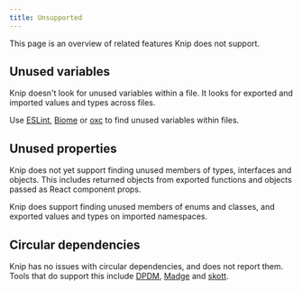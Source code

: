 ```yaml
---
title: Unsupported
---
```


This page is an overview of related features Knip does not support.

## Unused variables

Knip doesn't look for unused variables within a file. It looks for exported and
imported values and types across files.

Use [ESLint][1], [Biome][2] or [oxc][3] to find unused variables within files.

## Unused properties

Knip does not yet support finding unused members of types, interfaces and
objects. This includes returned objects from exported functions and objects
passed as React component props.

Knip does support finding unused members of enums and classes, and exported
values and types on imported namespaces.

## Circular dependencies

Knip has no issues with circular dependencies, and does not report them. Tools
that do support this include [DPDM][4], [Madge][5] and [skott][6].

[1]: https://eslint.org
[2]: https://biomejs.dev
[3]: https://oxc.rs
[4]: https://github.com/acrazing/dpdm
[5]: https://github.com/pahen/madge
[6]: https://github.com/antoine-coulon/skott
